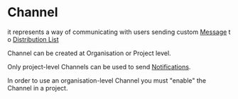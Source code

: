 # Channel

it represents a way of communicating with users sending custom  [Message](message) t
o [Distribution List](distribution-list)

Channel can be created at Organisation or Project level.

Only project-level Channels can be used to send [Notifications](notification).

In order to use an organisation-level Channel you must "enable" the Channel in a project.
